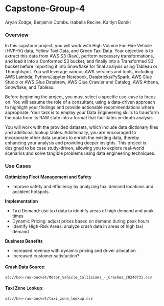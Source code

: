 # Capstone-Group-4
Aryan Zodge, Benjamin Combs. Isabella Recine, Kaitlyn Borski

### Overview
In this capstone project, you will work with High Volume For-Hire Vehicle (HVFHV) data, Yellow Taxi Data, and Green Taxi Data. Your objective is to extract this data from AWS S3 (Raw), perform necessary transformations, and load it into a Conformed S3 bucket, and finally into a Transformed S3 bucket before importing it into Snowflake for final analysis using Tableau or Thoughtspot. You will leverage various AWS services and tools, including AWS Lambda, Python/Jupyter Notebook, Databricks/PySpark, AWS Glue Studio or AWS Glue Databrew, AWS Glue Crawler and Catalog, AWS Athena, Snowflake, and Tableau.

Before beginning the project, you must select a specific use-case to focus on. You will assume the role of a consultant, using a data-driven approach to highlight your findings and provide actionable recommendations where appropriate. Your task is to employ your Data Engineering skills to transform the data from its RAW state into a format that facilitates in-depth analysis.

You will work with the provided datasets, which include data dictionary files and additional lookup tables. Additionally, you are encouraged to incorporate other data sources to enrich the existing data, thereby enhancing your analysis and providing deeper insights. This project is designed to be case study-driven, allowing you to explore real-world scenarios and solve tangible problems using data engineering techniques.

### Use Cases
**Optimizing Fleet Management and Safety**
 - Improve safety and efficiency by analyzing taxi demand locations and accident hotspots.
 
**Implementation**
- Taxi Demand: use taxi data to identify areas of high demand and peak times
- Dynamic Pricing: adjust prices based on demand during peak hours
- Identify High-Risk Areas: analyze crash data in areas of high taxi demand
 
**Business Benefits**
- Increased revenue with dynamic pricing and driver allocation
- Increased customer satisfaction?

#### Crash Data Source: 
```
s3://ben-raw-bucket/Motor_Vehicle_Collisions_-_Crashes_20240731.csv
```
#### Taxi Zone Lookup:
```
s3://ben-raw-bucket/taxi_zone_lookup.csv
```
